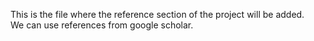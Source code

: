 This is the file where the reference section of the project will be added.
<br>
We can use references from google scholar.